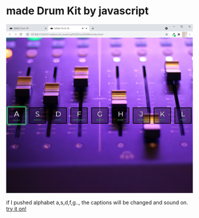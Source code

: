 <!DOCTYPE html>
<html lang="en">
<head>
    <meta charset="UTF-8">
    <meta http-equiv="X-UA-Compatible" content="IE=edge">
    <meta name="viewport" content="width=device-width, initial-scale=1.0">
<!--     <title>my edited Drum kit</title> -->
</head>
<body>
    <p>
        <h1>made Drum Kit by javascript</h1>
        <img src="javascript Drum kit_shyun.jpg" alt="drumkit_javascript">
    </p>
    <span>if I pushed alphabet a,s,d,f,g.., the captions will be changed and sound on.</span><br/>
    <a href="https://cestbonciel.github.io/soundDrum/">try it on!</a>
</body>
</html>
